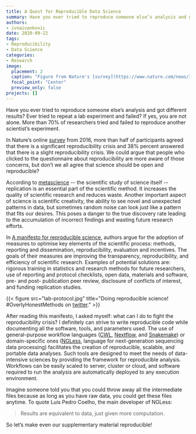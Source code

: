 ```yaml
---
title: A Quest for Reproducible Data Science
summary: Have you ever tried to reproduce someone else’s analysis and got different results? 
authors: 
- ivnaivankovic
date: 2020-09-22
tags: 
- Reproducibility
- Data Science
categories:
- Research
image:
  placement: 2
  caption: "Figure from Nature's [survey](https://www.nature.com/news/1-500-scientists-lift-the-lid-on-reproducibility-1.19970) of 1,576 researchers who took a brief online questionnaire on reproducibility in research."
  focal_point: "Center"
  preview_only: false
projects: []
---
```


Have you ever tried to reproduce someone else’s analysis and got different results? Ever tried to repeat a lab experiment and failed? If yes, you are not alone. More than 70% of researchers tried and failed to reproduce another scientist’s experiment.

In Nature’s online [survey](https://www.nature.com/news/1-500-scientists-lift-the-lid-on-reproducibility-1.19970) from 2016, more than half of participants agreed that there is a significant reproducibility crisis and 38% percent answered that there is a slight reproducibility crisis. We could argue that people who clicked to the questionnaire about reproducibility are more aware of those concerns, but don’t we all agree that science should be open and reproducible?

According to [metascience](https://en.wikipedia.org/wiki/Metascience) -- the scientific study of science itself -- replication is an essential part of the scientific method. It increases the quality of scientific research and reduces waste. Another important aspect of science is scientific creativity, the ability to see novel and unexpected patterns in data, but sometimes random noise can look just like a pattern that fits our desires. This poses a danger to the true discovery rate leading to the accumulation of incorrect findings and wasting future research efforts.

In [A manifesto for reproducible science](https://www.nature.com/articles/s41562-016-0021), authors argue for the adoption of measures to optimise key elements of the scientific process: methods, reporting and dissemination, reproducibility, evaluation and incentives. The goals of their measures are improving the transparency, reproducibility, and efficiency of scientific research. Examples of potential solutions are: rigorous training in statistics and research methods for future researchers, use of reporting and protocol checklists, open data, materials and software, pre- and post- publication peer review, disclosure of conflicts of interest, and funding replication studies. 

{{< figure src="lab-protocol.jpg" title="Doing reproducible science! #OverlyHonestMethods on [twitter](https://twitter.com/zurisullivan/status/1175066477474570250)." >}}

After reading this manifesto, I asked myself: what can I do to fight the reproducibility crisis? I definitely can strive to write reproducible code while documenting all the software, tools, and parameters used. The use of general-purpose workflow languages ([CWL](https://www.commonwl.org/), [Nextflow](https://www.nextflow.io/), and [Snakemake](https://snakemake.github.io/)) or domain-specific ones ([NGLess](https://ngless.embl.de/), language for next-generation sequencing data processing) facilitates the creation of reproducible, scalable, and portable data analyses. Such tools are designed to meet the needs of data-intensive sciences by providing the framework for reproducible analysis. Workflows can be easily scaled to server, cluster or cloud, and software required to run the analysis are automatically deployed to any execution environment.

Imagine someone told you that you could throw away all the intermediate files because as long as you have raw data, you could get these files anytime. To quote Luis Pedro Coelho, the main developer of NGLess:

> Results are equivalent to data, just given more computation.  

So let’s make even our supplementary material reproducible!
